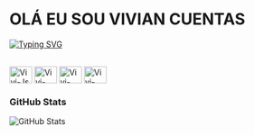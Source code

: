 # OLÁ EU SOU VIVIAN CUENTAS 

[![Typing SVG](https://readme-typing-svg.herokuapp.com/?color=fff&size=35&center=true&vCenter=true&width=1000&lines=Bem+vindo+ao+meu+perfil+do+GitHub!+:%29)](https://git.io/typing-svg)
 
<div style="display: inline_block"><br>
<img align="center" alt="Vivi-Js" height="30" width="40"src="https://cdn.jsdelivr.net/gh/devicons/devicon/icons/javascript/javascript-original.svg" /> 
<img align="center" alt="Vivi-Git" height="30" width="40"src="https://cdn.jsdelivr.net/gh/devicons/devicon/icons/git/git-original.svg"/>
<img align="center" alt="Vivi-HTML" height="30" width="40"  src="https://cdn.jsdelivr.net/gh/devicons/devicon/icons/html5/html5-original.svg"/>
<img align="center" alt="Vivi-css" height="30" width="40"src="https://cdn.jsdelivr.net/gh/devicons/devicon/icons/css3/css3-original.svg" />
    

### GitHub Stats
![GitHub Stats](https://github-readme-stats.vercel.app/api?username=vivianrcc&theme=dark&bg_color=000&border_color=30A3DC&show_icons=true&icon_color=30A3DC&title_color=E94D5F&text_color=FFF)
